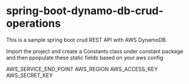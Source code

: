 # spring-boot-dynamo-db-crud-operations

This is a sample spring boot crud REST API with AWS DynamoDB.

Import the project and create a Constants class under constant package and then ppopulate these static fields based on your aws config

AWS_SERVICE_END_POINT
AWS_REGION
AWS_ACCESS_KEY
AWS_SECRET_KEY

